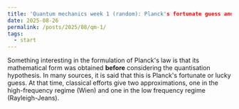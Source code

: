 ```yaml
---
title: 'Quantum mechanics week 1 (random): Planck's fortunate guess and approximations'
date: 2025-08-26
permalink: /posts/2025/08/qm-1/
tags:
  - start
---
```

Something interesting in the formulation of Planck's law is that its mathematical form was obtained **before** considering the quantisation hypothesis. In many sources, it is said that this is Planck's fortunate or lucky guess. At that time, classical efforts give two approximations, one in the high-frequency regime (Wien) and one in the low frequency regime (Rayleigh-Jeans).
